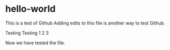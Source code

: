 # hello-world
This is a test of Github
Adding edits to this file is another way to test Github.

Testing
Testing 
1
2
3

Now we have tested the file.
